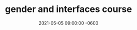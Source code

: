 ---
layout: post
title:  "gender and interfaces course"
date:   2021-05-05 09:00:00 -0600
categories: link
tag: class
description: "I'm teaching about gender and interfaces at Hyperlink Academy!"
image: gender-in-digital-interfaces-small.png
image-alt: "a beautiful journey into a more sparkly future"
link: https://hyperlink.academy/courses/gender-in-digital-interfaces/103/cohorts/131
---